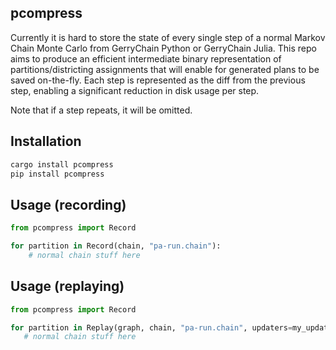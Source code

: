 ## pcompress
Currently it is hard to store the state of every single step of a normal Markov Chain Monte Carlo from GerryChain Python or GerryChain Julia.
This repo aims to produce an efficient intermediate binary representation of partitions/districting assignments that will enable for generated plans to be saved on-the-fly.
Each step is represented as the diff from the previous step, enabling a significant reduction in disk usage per step.

Note that if a step repeats, it will be omitted.

## Installation
```bash
cargo install pcompress
pip install pcompress
```

## Usage (recording)
```python
from pcompress import Record

for partition in Record(chain, "pa-run.chain"):
    # normal chain stuff here
```


## Usage (replaying)
```python
from pcompress import Record

for partition in Replay(graph, chain, "pa-run.chain", updaters=my_updaters):
   # normal chain stuff here
```
